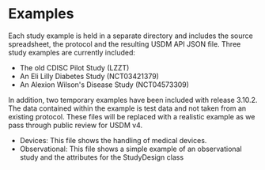 # Examples

Each study example is held in a separate directory and includes the source spreadsheet, the protocol and the resulting USDM API JSON file. Three study examples are currently included:

- The old CDISC Pilot Study (LZZT)
- An Eli Lilly Diabetes Study (NCT03421379)
- An Alexion Wilson's Disease Study (NCT04573309)

In addition, two temporary examples have been included with release 3.10.2. The data contained within the example is test data and not taken from an existing protocol. These files will be replaced with a realistic example as we pass through public review for USDM v4.

- Devices: This file shows the handling of medical devices. 
- Observational: This file shows a simple example of an observational study and the attributes for the StudyDesign class
